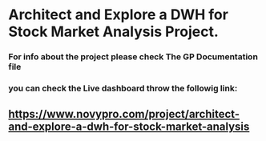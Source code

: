 # Architect and Explore a DWH for Stock Market Analysis Project.

### For info about the project please check  <b> <b> The GP Documentation file </b></b>


### you can check the Live dashboard throw the followig link:

## https://www.novypro.com/project/architect-and-explore-a-dwh-for-stock-market-analysis

 
